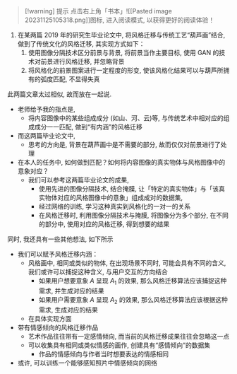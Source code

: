 
>[!warning] 提示
>点击右上角「书本」![[Pasted image 20231125105318.png]]图标, 进入阅读模式, 以获得更好的阅读体验！

1. 在某两篇 2019 年的研究生毕业论文中, 将风格迁移与传统工艺“葫芦画”结合, 做到了传统文化的风格迁移, 其实现方式如下：
	1. 使用图像分隔技术区分前景与背景, 将前景当作主要目标, 使用 GAN 的技术对前景进行风格迁移, 并忽略背景
	2. 将风格化的前景图案进行一定程度的形变, 使该风格化结果可以与葫芦所拥有的弧度匹配, 不显得失真


此两篇文章太过相似, 故而放在一起说.

- 老师给予我的指点是, 
	- 将内容图像中的某些组成成分 (如山、河、云)等, 与传统艺术中相对应的组成成分一一匹配, 做到“有内涵”的风格迁移
- 而这两篇毕业论文中, 
	- 思考的方向是, 背景在葫芦画中是不需要的部分, 故而仅仅对前景进行了处理
- 在本人的任务中, 如何做到匹配？如何将内容图像的真实物体与风格图像中的意象对应？
	- 我们可以参考这两篇毕业论文的成果, 
		- 使用先进的图像分隔技术, 结合掩膜, 让「特定的真实物体」与「该真实物体对应的风格图像中的意象」组成成对的数据集, 
		- 经过网络的训练, 学习这种真实到风格化的一对一的关系
		- 在风格迁移时, 利用图像分隔技术与掩膜, 将图像分为多个部分, 在不同的部分中, 使用对应的风格迁移, 得到想要的结果


同时, 我还具有一些其他想法, 如下所示

- 我们可以赋予风格迁移内涵：
	- 风格画中, 相同或类似的物体, 在出现场景不同时, 可能会具有不同的含义, 我们或许可以捕捉这种含义, 与用户交互的方向结合
		- 如果用户想要意象 $A$ 呈现 $A_1$ 的效果, 那么风格迁移算法应该捕捉这种需求, 并生成对应的结果
		- 如果用户需要意象 $A$ 呈现 $A_2$ 的效果, 那么风格迁移算法应该根据这种需求, 生成对应的结果
	- 在具体实现方面
- 带有情感倾向的风格迁移作品
	- 艺术作品往往带有一定感情倾向, 而当前的风格迁移成果往往会忽略这一点
	- 可以收集具有相同或类似情感的画作, 创建具有“感情倾向”的数据集
		- 作品的情感倾向与作者当时想要表达的情感相同
- 或许, 可以训练一个能够感知照片中情感倾向的网络